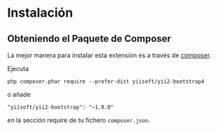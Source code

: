 Instalación
===========

## Obteniendo el Paquete de Composer

La mejor manera para instalar esta extensión es a través de [composer](http://getcomposer.org/download/).

Ejecuta

```
php composer.phar require --prefer-dist yiisoft/yii2-bootstrap4
```

o añade

```
"yiisoft/yii2-bootstrap": "~1.0.0"
```

en la sección require de tu fichero `composer.json`.

